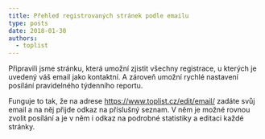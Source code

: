 ```yaml
---
title: Přehled registrovaných stránek podle emailu
type: posts
date: 2018-01-30
authors:
  - toplist
---
```

Připravili jsme stránku, která umožní zjistit všechny registrace, u kterých je uvedený váš email jako kontaktní. A zároveň umožní rychlé nastavení posílání pravidelného týdenního reportu.

Funguje to tak, že na adrese https://www.toplist.cz/edit/email/ zadáte svůj email a na něj přijde odkaz na příslušný seznam. V něm je možné rovnou zvolit posílání a je v něm i odkaz na podrobné statistiky a editaci každé stránky.
